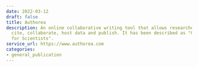 ```yaml
---
date: 2022-03-12
draft: false
title: Authorea
description: An online collaborative writing tool that allows researchers to write,
  cite, collaborate, host data and publish. It has been described as "Google Docs
  for Scientists".
service_url: https://www.authorea.com
categories:
- general_publication
---
```



